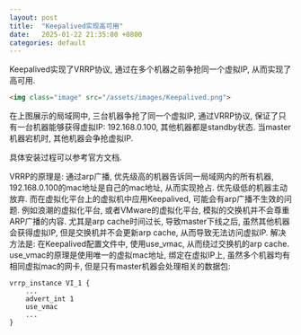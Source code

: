 ```yaml
---
layout: post
title:  "Keepalived实现高可用"
date:   2025-01-22 21:35:00 +0800
categories: default
---
```


Keepalived实现了VRRP协议, 通过在多个机器之前争抢同一个虚拟IP, 从而实现了高可用. 

```html
<img class="image" src="/assets/images/Keepalived.png">
```

在上图展示的局域网中, 三台机器争抢了同一个虚拟IP, 通过VRRP协议, 保证了只有一台机器能够获得虚拟IP: 192.168.0.100, 其他机器都是standby状态.
当master机器宕机时, 其他机器会争抢虚拟IP.

具体安装过程可以参考官方文档.

VRRP的原理是: 通过arp广播, 优先级高的机器告诉同一局域网内的所有机器, 192.168.0.100的mac地址是自己的mac地址, 从而实现抢占. 优先级低的机器主动放弃.
而在虚拟化平台上的虚拟机中应用Keepalived, 可能会有arp广播不生效的问题. 例如浪潮的虚拟化平台, 或者VMware的虚拟化平台, 模拟的交换机并不会尊重ARP广播的内容.
尤其是arp cache时间过长, 导致master下线之后, 虽然其他机器会获得虚拟IP, 但是交换机并不会更新arp cache, 从而导致无法访问虚拟IP.
解决方法是: 在Keepalived配置文件中, 使用use_vmac, 从而绕过交换机的arp cache. 
use_vmac的原理是使用唯一的虚拟mac地址, 绑定在虚拟IP上, 虽然多个机器均有相同虚拟mac的网卡, 但是只有master机器会处理相关的数据包:
```shell
vrrp_instance VI_1 {
    ...
    advert_int 1
    use_vmac
    ...
}
```